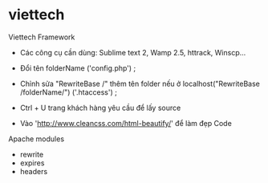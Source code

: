 # viettech
Viettech Framework

- Các công cụ cần dùng: Sublime text 2, Wamp 2.5, httrack, Winscp...

- Đổi tên folderName ('config.php') ;

- Chỉnh sửa "RewriteBase /" thêm tên folder nếu ở localhost("RewriteBase /folderName/") ('.htaccess') ;

- Ctrl + U trang khách hàng yêu cầu để lấy source

- Vào 'http://www.cleancss.com/html-beautify/' để làm đẹp Code

Apache modules
- rewrite
- expires
- headers

